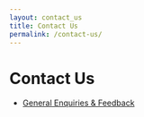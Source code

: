 ```yaml
---
layout: contact_us
title: Contact Us
permalink: /contact-us/
---
```

 

# Contact Us
  - [General Enquiries & Feedback](https://form.gov.sg/5ed0995e42ee5f00110e10cc)
 
  

